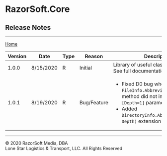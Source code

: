 # RazorSoft.Core  
## Release Notes
____________________________________________________________________________________________________  
[Home][1]  

| Version | Date      | Type | Reason      | Description                                                                                                                                                                                            |  
|---------|-----------|------|-------------|--------------------------------------------------------------------------------------------------------------------------------------------------------------------------------------------------------|  
| 1.0.0   | 8/15/2020 | R    | Initial     | Library of useful classes & utilities. See full documentation.                                                                                                                                         |  
| 1.0.1   | 8/19/2020 | R    | Bug/Feature | <ul><li>Fixed D0 bug where `FileInfo.AbbreviatePath()` ext. method did not implement optional `[Depth=1]` parameter</li><li>Added `DirectoryInfo.AbbreviatePath(int Depth)` extension method</li></ul> |  

____________________________________________________________________________________________________   
© 2020 RazorSoft Media, DBA  
       Lone Star Logistics & Transport, LLC. All Rights Reserved  

[1]: ../../README.md